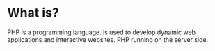 # What is?
PHP is a programming language. is used to develop dynamic web applications and interactive websites. PHP running on the server side.
